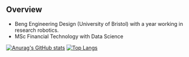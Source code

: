 ## Overview
  + Beng Engineering Design (University of Bristol) with a year working in research robotics.
  + MSc Financial Technology with Data Science

[![Anurag's GitHub stats](https://github-readme-stats.vercel.app/api?username=alex-straw&theme=radical&hide_border=True)](https://github.com/anuraghazra/github-readme-stats) [![Top Langs](https://github-readme-stats.vercel.app/api/top-langs/?username=alex-straw&hide=html,jupyter%20notebook&theme=radical&hide_border=True&layout=compact)](https://github.com/anuraghazra/github-readme-stats)
